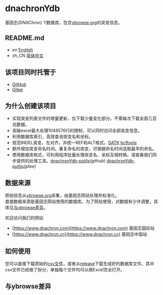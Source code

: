 # dnachronYdb
基因志(DNAChron) Y数据库。包含[ybrowse.org](https://ybrowse.org/)的突变信息。

## README.md
- en [English](README.md)
- zh_CN [简体中文](README.zh_CN.md)

## 该项目同时托管于
- [GitHub](https://github.com/dnachron/dnachronYdb)
- [Gitee](https://gitee.com/dnachron/dnachronYdb)

## 为什么创建该项目
- 实现突变列表文件的增量更新，仅下载少量变化部分。不需每次下载全部几百兆数据。
- 突破excel最大处理1048576行的限制，可以同时访问全部突变信息。
- 利用数据库索引，高效查询突变名和坐标。
- 规范INDEL突变，左对齐，并统一REF和ALT格式。[GATK](https://gatk.broadinstitute.org/hc/en-us/articles/5358887757979-LeftAlignAndTrimVariants) [bcftools](http://samtools.github.io/bcftools/bcftools.html#norm)
- 额外增加突变命名时间。重复命名的突变，可根据命名时间选取最早的命名。
- 使用数据库格式，可利用程序批量处理突变名、坐标互相转换。请查看我们同步提供的处理工具。[dnachronYdb-putils](https://github.com/dnachron/dnachronYdb-putils)*(github)*  [dnachronYdb-putils](https://gitee.com/dnachron/dnachronYdb-putils)*(gitee)*

## 数据来源
原始信息从[ybrowse.org](https://ybrowse.org/)采集，由基因志网站处理并标准化。\
直接数据来源是基因志网站使用的数据库。为了网站使用，对数据有少许调整，具体见[与ybrowse差异](#与ybrowse差异)。

欢迎访问我们的网站
- [https://www.dnachron.com](https://www.dnachron.com) 基因志国际站
- [https://www.dnachron.cn](https://www.dnachron.cn) 基因志中国站

## 如何使用
您可以直接下载原始的[csv文件](/ymutation/)，或者从[release](/releases/)下载生成好的数据库文件。其中csv文件已经做了拆分，单独每个文件均可以用Excel完全打开。

## 与ybrowse差异
